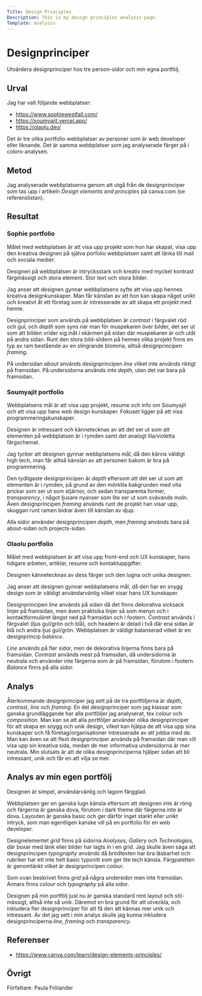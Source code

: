 ```yaml
---
Title: Design Principles
Description: This is my design principles analysis page.
Template: analysis
---
```


Designprinciper
=======================

Utvärdera designprinciper hos tre person-sidor och min egna portfölj.

Urval
-----------------------

Jag har valt följande webbplatser:

- https://www.sophiewestfall.com/
- https://soumyajit.vercel.app/
- https://olaolu.dev/

Det är tre olika portfolio webbplatser av personer som är web developer eller liknande. Det är samma webbplatser som jag analyserade färger på i colors-analysen.

Metod
-----------------------

Jag analyserade webbplatserna genom att utgå från de designprinciper som tas upp i artikeln *Design elements and principles* på canva.com (se referenslistan).

Resultat
-----------------------

### Sophie portfolio

Målet med webbplatsen är att visa upp projekt som hon har skapat, visa upp den kreativa designen på själva porfolio webbplatsen samt att länka till mail och sociala medier.

Designen på webbplatsen är intrycksstark och kreativ med mycket kontrast färgmässigt och stora element. Stor text och stora bilder.

Jag anser att designen gynnar webbplatsens syfte att visa upp hennes kreativa designkunskaper. Man får känslan av att hon kan skapa något unikt och kreativt åt ett företag som är intresserade av att skapa ett projekt med henne.

Designprinciper som används på webbplatsen är *contrast* i färgvalet röd och gul, och *depth* som syns när man för muspekaren över bilder, det ser ut som att bilden vrider sig inåt i skärmen på sidan där muspekaren är och utåt på andra sidan. Runt den stora bild-slidern på hennes olika projekt finns en typ av ram bestående av en slingrande blomma, alltså designprincipen *framing*.

På undersidan *about* används designprincipen *line* vilket inte används riktigt på framsidan. På undersidorna används inte *depth*, utan det var bara på framsidan.

### Soumyajit portfolio

Webbplatsens mål är att visa upp projekt, resume och info om Soumyajit och att visa upp hans web design kunskaper. Fokuset ligger på att visa programmeringskunskaper.

Designen är intressant och kännetecknas av att det ser ut som att elementen på webbplatsen är i rymden samt det analogt lila/violetta färgschemat.

Jag tycker att designen gynnar webbplatsens mål, då den känns väldigt high tech, man får alltså känslan av att personen bakom är bra på programmering.

Den tydligaste designprincipen är *depth* eftersom att det ser ut som att elementen är i rymden, på grund av den mörklila bakgrunden med vita prickar som ser ut som stjärnor, och sedan transparenta former, *transparency*, i något ljusare nyanser som lite ser ut som svävande moln. Även designprincipen *framing* används runt de projekt han visar upp, skuggan runt ramen bidrar även till känslan av djup.

Alla sidor använder designprincipen *depth*, men *framing* används bara på about-sidan och projects-sidan.

### Olaolu portfolio

Målet med webbplatsen är att visa upp front-end och UX kunskaper, hans tidigare arbeten, artiklar, resume och kontaktuppgifter.

Designen kännetecknas av dess färger och den lugna och unika designen.

Jag anser att designen gynnar webbplatsens mål, då den har en snygg design som är väldigt användarvänlig vilket visar hans UX kunskaper.

Designprincipen *line* används på sidan då det finns dekorativa sicksack linjer på framsidan, men även praktsika linjer så som menyn och i kontaktformuläret längst ned på framsidan och i footern. *Contrast* används i färgvalet (ljus gul/grön och blå), och headern är delad i två där ena sidan är blå och andra ljus gul/grön. Webbplatsen är väldigt balanserad vilket är en designprincip *balance*.

*Line* används på fler sidor, men de dekorativa linjerna finns bara på framsidan. *Contrast* används mest på framsidan, då undersidorna är neutrala och använder inte färgerna som är på framsidan, förutom i footern. *Balance* finns på alla sidor.

Analys
-----------------------

Återkommande designprinciper jag sett på de tre portföljerna är *depth*, *contrast*, *line* och *framing*. En del designprinciper som jag klassar som ganska grundläggande har alla portföljer jag analyserat, tex *colour* och *composition*. Man kan se att alla portföljer använder olika designprinciper för att skapa en snygg och unik design, vilket kan hjälpa de att visa upp sina kunskaper och få företag/organisationer intresserade av att jobba med de. Man kan även se att flest designprinciper används på framsidan där man vill visa upp sin kreativa sida, medan de mer informativa undersidorna är mer neutrala. Min slutsats är att de olika designprinciperna hjälper sidan att bli intressant, unik och får en att vilja se mer.

Analys av min egen portfölj
-----------------------

Designen är simpel, användarvänlig och lagom färgglad.

Webbplatsen ger en ganska lugn känsla eftersom att designen inte är rörig och färgerna är ganska dova, förutom i dark theme där färgerna inte är dova. Layouten är ganska basic och ger därför inget starkt eller unikt intryck, som man egentligen kanske vill på en portfolio för en web developer.

Designelementet *grid* finns på sidorna *Analyses*, *Gallery* och *Technologies*, där boxar med länk eller bilder har lagts in i en grid. Jag skulle även säga att designprincipen *typography* används då brödtexten har bra läsbarhet och rubriker har ett inte helt basic typsnitt som ger lite tech känsla. Färgpaletten är genomtänkt vilket är designprincipen *colour*.

Som ovan beskrivet finns *grid* på några undersidor men inte framsidan. Annars finns *colour* och *typography* på alla sidor.

Designen på min portfölj just nu är ganska standard rent layout och stil-mässigt, alltså inte så unik. Däremot en bra grund för att utveckla, och inkludera fler designprinciper för att få den att kännas mer unik och intressant. Av det jag sett i min analys skulle jag kunna inkludera designprinciperna *line*, *framing* och *transparency*.

Referenser
-----------------------

- https://www.canva.com/learn/design-elements-principles/

Övrigt
-----------------------

Författare: Paula Frölander